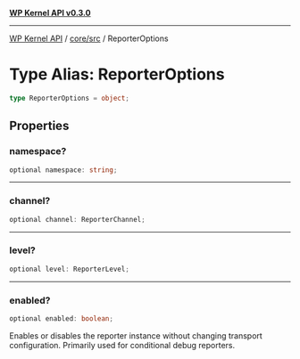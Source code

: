 [**WP Kernel API v0.3.0**](../../../README.md)

---

[WP Kernel API](../../../README.md) / [core/src](../README.md) / ReporterOptions

# Type Alias: ReporterOptions

```ts
type ReporterOptions = object;
```

## Properties

### namespace?

```ts
optional namespace: string;
```

---

### channel?

```ts
optional channel: ReporterChannel;
```

---

### level?

```ts
optional level: ReporterLevel;
```

---

### enabled?

```ts
optional enabled: boolean;
```

Enables or disables the reporter instance without changing transport configuration.
Primarily used for conditional debug reporters.

